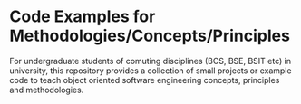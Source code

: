 # Code Examples for Methodologies/Concepts/Principles
For undergraduate students of comuting disciplines (BCS, BSE, BSIT etc) in university, this repository provides a collection of small projects or example code to teach object oriented software engineering concepts, principles and methodologies.




 
